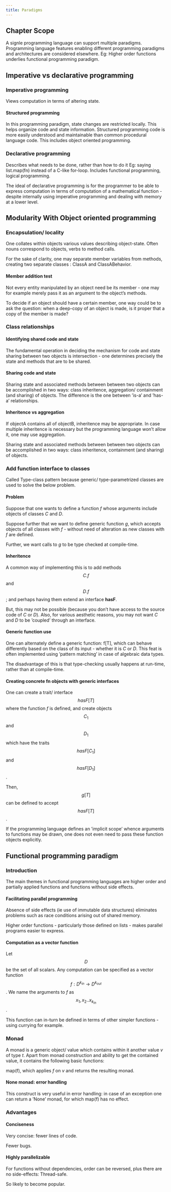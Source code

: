 ```yaml
---
title: Paradigms
---
```


## Chapter Scope

A signle programming language can support multiple paradigms. Programming language features enabling different programming paradigms and architectures are considered elsewhere. Eg: Higher order functions underlies functional programming paradigm.

## Imperative vs declarative programming

### Imperative programming

Views computation in terms of altering state.

#### Structured programming

In this programming paradigm, state changes are restricted locally. This helps organize code and state information. Structured programming code is more easily understood and maintainable than common procedural language code. This includes object oriented programming.

### Declarative programming

Describes what needs to be done, rather than how to do it Eg: saying list.map(fn) instead of a C-like for-loop. Includes functional programming, logical programming.

The ideal of declarative programming is for the programmer to be able to express computation in terms of computation of a mathematical function - despite internally using imperative programming and dealing with memory at a lower level.

## Modularity With Object oriented programming

### Encapsulation/ locality

One collates within objects various values describing object-state. Often nouns correspond to objects, verbs to method calls.

For the sake of clarity, one may separate member variables from methods, creating two separate classes : ClassA and ClassABehavior.

#### Member addition test

Not every entity manipulated by an object need be its member - one may for example merely pass it as an argument to the object’s methods.

To decide if an object should have a certain member, one way could be to ask the question: when a deep-copy of an object is made, is it proper that a copy of the member is made?

### Class relationships

#### Identifying shared code and state

The fundamental operation in deciding the mechanism for code and state sharing between two objects is intersection - one determines precisely the state and methods that are to be shared.

#### Sharing code and state

Sharing state and associated methods between between two objects can be accomplished in two ways: class inheritence, aggregation/ containment (and sharing) of objects. The difference is the one between ’is-a’ and ’has-a’ relationships.

#### Inheritence vs aggregation

If objectA contains all of objectB, inheritence may be appropriate. In case multiple inheritence is necessary but the programming language won’t allow it, one may use aggregation.

Sharing state and associated methods between between two objects can be accomplished in two ways: class inheritence, containment (and sharing) of objects.

### Add function interface to classes

Called Type-class pattern because generic/ type-parametrized classes are used to solve the below problem.

#### Problem

Suppose that one wants to define a function _f_ whose arguments include objects of classes _C_ and _D_.

Suppose further that we want to define generic function _g_, which accepts objects of all classes with _f_ \- without need of alteration as new classes with _f_ are defined.

Further, we want calls to _g_ to be type checked at compile-time.

#### Inheritence

A common way of implementing this is to add methods $$C.f$$ and $$D.f$$; and perhaps having them extend an interface __hasF__.

But, this may not be possible (because you don’t have access to the source code of _C_ or _D_). Also, for various aesthetic reasons, you may not want _C_ and _D_ to be ’coupled’ through an interface.

#### Generic function use

One can alternately define a generic function: f[T], which can behave differently based on the class of its input - whether it is _C_ or _D_. This feat is often implemented using ’pattern matching’ in case of algebraic data types.

The disadvantage of this is that type-checking usually happens at run-time, rather than at compile-time.

#### Creating concrete fn objects with generic interfaces

One can create a trait/ interface $$hasF[T]$$ where the function _f_ is defined, and create objects $$C_1$$ and $$D_1$$ which have the traits $$hasF[C_1]$$ and $$hasF[D_1]$$.

Then, $$g[T]$$ can be defined to accept $$hasF[T]$$.

If the programming language defines an ’implicit scope’ whence arguments to functions may be drawn, one does not even need to pass these function objects explicitly.

## Functional programming paradigm

### Introduction

The main themes in functional programming languages are higher order and partially applied functions and functions without side effects.

#### Facilitating parallel programming

Absence of side effects (ie use of immutable data structures) eliminates problems such as race conditions arising out of shared memory.

Higher order functions - particularly those defined on lists - makes parallel programs easier to express.

#### Computation as a vector function

Let $$D$$ be the set of all scalars. Any computation can be specified as a vector function $$f : D^{k_{in}} → D^{k_{out}}$$. We name the arguments to _f_ as $$x_1, x_2..x_{k_{in}}$$.

This function can in-turn be defined in terms of other simpler functions - using currying for example.

### Monad

A monad is a generic object/ value which contains within it another value _v_ of type _t_. Apart from monad construction and ability to get the contained value, it contains the following basic functions:

map(f), which applies _f_ on _v_ and returns the resulting monad.

#### None monad: error handling

This construct is very useful in error handling: in case of an exception one can return a ’None’ monad, for which map(f) has no effect.

### Advantages

#### Conciseness

Very concise: fewer lines of code.

Fewer bugs.

#### Highly parallelizable

For functions without dependencies, order can be reversed, plus there are no side-effects: Thread-safe.

So likely to become popular.
